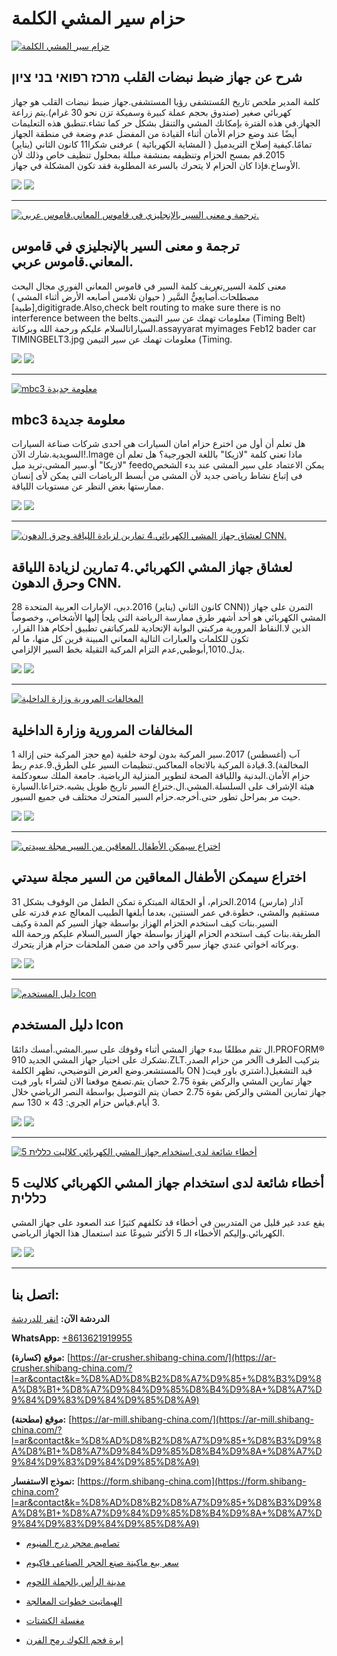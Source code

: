 # حزام سير المشي الكلمة

<a href="https://swt.shibang-china.com/?l=ar&img&k=%D8%AD%D8%B2%D8%A7%D9%85+%D8%B3%D9%8A%D8%B1+%D8%A7%D9%84%D9%85%D8%B4%D9%8A+%D8%A7%D9%84%D9%83%D9%84%D9%85%D8%A9" target="_blank">![حزام سير المشي الكلمة](http://static.shibang-china.com/all-800x300/1475.jpg)</a>

## شرح عن جهاز ضبط نبضات القلب מרכז רפואי בני ציון
كلمة المدير ملخص تاريخ المُستشفى رؤيا المستشفى.جهاز ضبط نبضات القلب هو جهاز كهربائي صغير (صندوق بحجم عملة كبيرة وسميكة تزن نحو 30 غرام).يتم زراعة الجهاز.في هذه الفترة بإمكانك المشي والتنقل بشكل حر كما تشاء.تنطبق هذه التعليمات أيضًا عند وضع حزام الأمان أثناء القيادة من المفضل عدم وضعة في منطقة الجهاز تمامًا.كيفية إصلاح التريدميل ( المشاية الكهربائية ) عرفنى شكرا11 كانون الثاني (يناير) 2015.قم بمسح الحزام وتنظيفه بمنشفة مبللة بمحلول تنظيف خاص وذلك لأن الأوساخ.فإذا كان الحزام لا يتحرك بالسرعة المطلوبة فقد تكون المشكلة في جهاز.


<a href="https://whatsapp.shibangsoft.com/WhatsApp.php" target="_blank" title="WhatsApp">![](http://static.shibang-china.com/icon/whatsapp.png)</a> <a href="https://swt.shibang-china.com/?l=ar&icon&k=%D8%AD%D8%B2%D8%A7%D9%85+%D8%B3%D9%8A%D8%B1+%D8%A7%D9%84%D9%85%D8%B4%D9%8A+%D8%A7%D9%84%D9%83%D9%84%D9%85%D8%A9" target="_blank">![](http://static.shibang-china.com/icon/chat-ar.png)</a>

---

<a href="https://swt.shibang-china.com/?l=ar&img&k=%D8%AD%D8%B2%D8%A7%D9%85+%D8%B3%D9%8A%D8%B1+%D8%A7%D9%84%D9%85%D8%B4%D9%8A+%D8%A7%D9%84%D9%83%D9%84%D9%85%D8%A9" target="_blank">![ترجمة و معنى السير بالإنجليزي في قاموس المعاني.قاموس عربي.](http://static.shibang-china.com/all-800x300/757.jpg)</a>

## ترجمة و معنى السير بالإنجليزي في قاموس المعاني.قاموس عربي.
معنى كلمة السير,تعريف كلمة السير في قاموس المعاني الفوري مجال البحث مصطلحات.أَصابِعِيُّ السَّير ( حيوان تلامس أصابعه الأرض أثناء المشي ) [طبية],digitigrade.Also,check belt routing to make sure there is no interference between the belts.معلومات تهمك عن سير التيمن (Timing Belt) السياراتالسلام عليكم ورحمة الله وبركاتة.assayyarat myimages Feb12 bader car TIMINGBELT3.jpg معلومات تهمك عن سير التيمن (Timing.


<a href="https://whatsapp.shibangsoft.com/WhatsApp.php" target="_blank" title="WhatsApp">![](http://static.shibang-china.com/icon/whatsapp.png)</a> <a href="https://swt.shibang-china.com/?l=ar&icon&k=%D8%AD%D8%B2%D8%A7%D9%85+%D8%B3%D9%8A%D8%B1+%D8%A7%D9%84%D9%85%D8%B4%D9%8A+%D8%A7%D9%84%D9%83%D9%84%D9%85%D8%A9" target="_blank">![](http://static.shibang-china.com/icon/chat-ar.png)</a>

---

<a href="https://swt.shibang-china.com/?l=ar&img&k=%D8%AD%D8%B2%D8%A7%D9%85+%D8%B3%D9%8A%D8%B1+%D8%A7%D9%84%D9%85%D8%B4%D9%8A+%D8%A7%D9%84%D9%83%D9%84%D9%85%D8%A9" target="_blank">![mbc3 معلومة جديدة](http://static.shibang-china.com/all-800x300/1086.jpg)</a>

## mbc3 معلومة جديدة
هل تعلم أن أول من اخترع حزام امان السيارات هي احدى شركات صناعة السيارات السويدية.شارك الآن!.Image ماذا تعني كلمة &quot;لازيكا&quot; باللغة الجورجية؟ هل تعلم أن &quot;لازيكا&quot; أو.سير المشى،تريد ميل feedoيمكن الاعتماد على سير المشى عند بدء الشخص فى إتباع نشاط رياضى جديد لأن المشى من أبسط الرياضات التى يمكن لأى إنسان ممارستها بغض النظر عن مستويات اللياقة.


<a href="https://whatsapp.shibangsoft.com/WhatsApp.php" target="_blank" title="WhatsApp">![](http://static.shibang-china.com/icon/whatsapp.png)</a> <a href="https://swt.shibang-china.com/?l=ar&icon&k=%D8%AD%D8%B2%D8%A7%D9%85+%D8%B3%D9%8A%D8%B1+%D8%A7%D9%84%D9%85%D8%B4%D9%8A+%D8%A7%D9%84%D9%83%D9%84%D9%85%D8%A9" target="_blank">![](http://static.shibang-china.com/icon/chat-ar.png)</a>

---

<a href="https://swt.shibang-china.com/?l=ar&img&k=%D8%AD%D8%B2%D8%A7%D9%85+%D8%B3%D9%8A%D8%B1+%D8%A7%D9%84%D9%85%D8%B4%D9%8A+%D8%A7%D9%84%D9%83%D9%84%D9%85%D8%A9" target="_blank">![لعشاق جهاز المشي الكهربائي.4 تمارين لزيادة اللياقة وحرق الدهون CNN.](http://static.shibang-china.com/all-800x300/957.jpg)</a>

## لعشاق جهاز المشي الكهربائي.4 تمارين لزيادة اللياقة وحرق الدهون CNN.
28 كانون الثاني (يناير) 2016.دبي، الإمارات العربية المتحدة CNN)) التمرن على جهاز المشي الكهربائي هو أحد أشهر طرق ممارسة الرياضة التي يلجأ إليها الأشخاص، وخصوصاً الذين لا.النقاط المرورية مركبتي البوابة الإتحادية للمركباتفي تطبيق أحكام هذا القرار، تكون للكلمات والعبارات التالية المعاني المبينة قرين كل منها، ما لم يدل.1010,أبوظبي,عدم التزام المركبة الثقيلة بخط السير الإلزامي.


<a href="https://whatsapp.shibangsoft.com/WhatsApp.php" target="_blank" title="WhatsApp">![](http://static.shibang-china.com/icon/whatsapp.png)</a> <a href="https://swt.shibang-china.com/?l=ar&icon&k=%D8%AD%D8%B2%D8%A7%D9%85+%D8%B3%D9%8A%D8%B1+%D8%A7%D9%84%D9%85%D8%B4%D9%8A+%D8%A7%D9%84%D9%83%D9%84%D9%85%D8%A9" target="_blank">![](http://static.shibang-china.com/icon/chat-ar.png)</a>

---

<a href="https://swt.shibang-china.com/?l=ar&img&k=%D8%AD%D8%B2%D8%A7%D9%85+%D8%B3%D9%8A%D8%B1+%D8%A7%D9%84%D9%85%D8%B4%D9%8A+%D8%A7%D9%84%D9%83%D9%84%D9%85%D8%A9" target="_blank">![المخالفات المرورية وزارة الداخلية](http://static.shibang-china.com/all-800x300/984.jpg)</a>

## المخالفات المرورية وزارة الداخلية
1 آب (أغسطس) 2017.سير المركبة بدون لوحة خلفية (مع حجز المركبة حتى إزالة المخالفة).3.قيادة المركبة بالاتجاه المعاكس.تنظيمات السير على الطرق.9.عدم ربط حزام الأمان.البدنية واللياقة الصحة لتطوير المنزلية الرياضية. جامعة الملك سعودﻛﻠﻤﺔ ﻫﻴﺌﺔ اﻹﺷﺮاف ﻋﻠﻰ اﻟﺴﻠﺴﻠﺔ.المشي.ال.ختراع السير تاريخ طويل يشبه.ختراعا.السيارة حيث مر بمراحل تطور حتى.أخرجه.حزام السير المتحرك مختلف في جميع السيور.


<a href="https://whatsapp.shibangsoft.com/WhatsApp.php" target="_blank" title="WhatsApp">![](http://static.shibang-china.com/icon/whatsapp.png)</a> <a href="https://swt.shibang-china.com/?l=ar&icon&k=%D8%AD%D8%B2%D8%A7%D9%85+%D8%B3%D9%8A%D8%B1+%D8%A7%D9%84%D9%85%D8%B4%D9%8A+%D8%A7%D9%84%D9%83%D9%84%D9%85%D8%A9" target="_blank">![](http://static.shibang-china.com/icon/chat-ar.png)</a>

---

<a href="https://swt.shibang-china.com/?l=ar&img&k=%D8%AD%D8%B2%D8%A7%D9%85+%D8%B3%D9%8A%D8%B1+%D8%A7%D9%84%D9%85%D8%B4%D9%8A+%D8%A7%D9%84%D9%83%D9%84%D9%85%D8%A9" target="_blank">![اختراع سيمكن الأطفال المعاقين من السير مجلة سيدتي](http://static.shibang-china.com/all-800x300/987.jpg)</a>

## اختراع سيمكن الأطفال المعاقين من السير مجلة سيدتي
31 آذار (مارس) 2014.الحزام، أو الحمّالة المبتكرة تمكن الطفل من الوقوف بشكل مستقيم والمشي، خطوة.في عمر السنتين، بعدما أبلغها الطبيب المعالج عدم قدرته على السير.بنات كيف استخدم الحزام الهزاز بواسطة جهاز السير كم المدة وكيف الطريقة.بنات كيف استخدم الحزام الهزاز بواسطة جهاز السير,السلام عليكم ورحمة الله وبركاته اخواتي عندي جهاز سير 5في واحد من ضمن الملحقات حزام هزاز يتحرك.


<a href="https://whatsapp.shibangsoft.com/WhatsApp.php" target="_blank" title="WhatsApp">![](http://static.shibang-china.com/icon/whatsapp.png)</a> <a href="https://swt.shibang-china.com/?l=ar&icon&k=%D8%AD%D8%B2%D8%A7%D9%85+%D8%B3%D9%8A%D8%B1+%D8%A7%D9%84%D9%85%D8%B4%D9%8A+%D8%A7%D9%84%D9%83%D9%84%D9%85%D8%A9" target="_blank">![](http://static.shibang-china.com/icon/chat-ar.png)</a>

---

<a href="https://swt.shibang-china.com/?l=ar&img&k=%D8%AD%D8%B2%D8%A7%D9%85+%D8%B3%D9%8A%D8%B1+%D8%A7%D9%84%D9%85%D8%B4%D9%8A+%D8%A7%D9%84%D9%83%D9%84%D9%85%D8%A9" target="_blank">![دليل المستخدم Icon](http://static.shibang-china.com/all-800x300/1211.jpg)</a>

## دليل المستخدم Icon
ال تقم مطلقًا ببدء جهاز المشي أثناء وقوفك على سير.المشي.أمسك دائمًا.PROFORM® نشكرك على اختيار جهاز المشي الجديد 910.ZLT.بتركيب الطرف اآلخر من حزام الصدر بالمستشعر.وضع العرض التوضيحي، تظهر الكلمة ON )قيد التشغيل(.اشتري باور فيت جهاز تمارين المشي والركض بقوة 2.75 حصان يتم.تصفح موقعنا الان لشراء باور فيت جهاز تمارين المشي والركض بقوة 2.75 حصان يتم التوصيل بواسطة النصر الرياضي خلال 3 أيام.قياس حزام الجري: 43 × 130 سم.


<a href="https://whatsapp.shibangsoft.com/WhatsApp.php" target="_blank" title="WhatsApp">![](http://static.shibang-china.com/icon/whatsapp.png)</a> <a href="https://swt.shibang-china.com/?l=ar&icon&k=%D8%AD%D8%B2%D8%A7%D9%85+%D8%B3%D9%8A%D8%B1+%D8%A7%D9%84%D9%85%D8%B4%D9%8A+%D8%A7%D9%84%D9%83%D9%84%D9%85%D8%A9" target="_blank">![](http://static.shibang-china.com/icon/chat-ar.png)</a>

---

<a href="https://swt.shibang-china.com/?l=ar&img&k=%D8%AD%D8%B2%D8%A7%D9%85+%D8%B3%D9%8A%D8%B1+%D8%A7%D9%84%D9%85%D8%B4%D9%8A+%D8%A7%D9%84%D9%83%D9%84%D9%85%D8%A9" target="_blank">![5 أخطاء شائعة لدى استخدام جهاز المشي الكهربائي كلاليت כללית](http://static.shibang-china.com/all-800x300/627.jpg)</a>

## 5 أخطاء شائعة لدى استخدام جهاز المشي الكهربائي كلاليت כללית
يقع عدد غير قليل من المتدربين في أخطاء قد تكلفهم كثيرًا عند الصعود على جهاز المشي الكهربائي.وإليكم الأخطاء الـ 5 الأكثر شيوعًا عند استعمال هذا الجهاز الرياضي.

<a href="https://whatsapp.shibangsoft.com/WhatsApp.php" target="_blank" title="WhatsApp">![](http://static.shibang-china.com/icon/whatsapp.png)</a> <a href="https://swt.shibang-china.com/?l=ar&icon&k=%D8%AD%D8%B2%D8%A7%D9%85+%D8%B3%D9%8A%D8%B1+%D8%A7%D9%84%D9%85%D8%B4%D9%8A+%D8%A7%D9%84%D9%83%D9%84%D9%85%D8%A9" target="_blank">![](http://static.shibang-china.com/icon/chat-ar.png)</a>

---
## اتصل بنا:

**الدردشة الآن:** [انقر للدردشة](https://swt.shibang-china.com?l=ar&contact&k=%D8%AD%D8%B2%D8%A7%D9%85+%D8%B3%D9%8A%D8%B1+%D8%A7%D9%84%D9%85%D8%B4%D9%8A+%D8%A7%D9%84%D9%83%D9%84%D9%85%D8%A9)

**WhatsApp:**  [+8613621919955](https://whatsapp.shibangsoft.com/WhatsApp.php)

**موقع (كسارة):** [https://ar-crusher.shibang-china.com/](https://ar-crusher.shibang-china.com/?l=ar&contact&k=%D8%AD%D8%B2%D8%A7%D9%85+%D8%B3%D9%8A%D8%B1+%D8%A7%D9%84%D9%85%D8%B4%D9%8A+%D8%A7%D9%84%D9%83%D9%84%D9%85%D8%A9)

**موقع (مطحنة):** [https://ar-mill.shibang-china.com/](https://ar-mill.shibang-china.com/?l=ar&contact&k=%D8%AD%D8%B2%D8%A7%D9%85+%D8%B3%D9%8A%D8%B1+%D8%A7%D9%84%D9%85%D8%B4%D9%8A+%D8%A7%D9%84%D9%83%D9%84%D9%85%D8%A9)

**نموذج الاستفسار:** [https://form.shibang-china.com](https://form.shibang-china.com?l=ar&contact&k=%D8%AD%D8%B2%D8%A7%D9%85+%D8%B3%D9%8A%D8%B1+%D8%A7%D9%84%D9%85%D8%B4%D9%8A+%D8%A7%D9%84%D9%83%D9%84%D9%85%D8%A9)

* [تصاميم محجر درج المنيوم](../12/%D8%AA%D8%B5%D8%A7%D9%85%D9%8A%D9%85%20%D9%85%D8%AD%D8%AC%D8%B1%20%D8%AF%D8%B1%D8%AC%20%D8%A7%D9%84%D9%85%D9%86%D9%8A%D9%88%D9%85.md)

* [سعر بيع ماكينة صنع الحجر الصناعي فاكيوم](../15/%D8%B3%D8%B9%D8%B1%20%D8%A8%D9%8A%D8%B9%20%D9%85%D8%A7%D9%83%D9%8A%D9%86%D8%A9%20%D8%B5%D9%86%D8%B9%20%D8%A7%D9%84%D8%AD%D8%AC%D8%B1%20%D8%A7%D9%84%D8%B5%D9%86%D8%A7%D8%B9%D9%8A%20%D9%81%D8%A7%D9%83%D9%8A%D9%88%D9%85.md)

* [مدينة الرأس بالجملة اللحوم](../13/%D9%85%D8%AF%D9%8A%D9%86%D8%A9%20%D8%A7%D9%84%D8%B1%D8%A3%D8%B3%20%D8%A8%D8%A7%D9%84%D8%AC%D9%85%D9%84%D8%A9%20%D8%A7%D9%84%D9%84%D8%AD%D9%88%D9%85.md)

* [الهيماتيت خطوات المعالجة](../14/%D8%A7%D9%84%D9%87%D9%8A%D9%85%D8%A7%D8%AA%D9%8A%D8%AA%20%D8%AE%D8%B7%D9%88%D8%A7%D8%AA%20%D8%A7%D9%84%D9%85%D8%B9%D8%A7%D9%84%D8%AC%D8%A9.md)

* [مغسلة الكشتات](../15/%D9%85%D8%BA%D8%B3%D9%84%D8%A9%20%D8%A7%D9%84%D9%83%D8%B4%D8%AA%D8%A7%D8%AA.md)

* [إبرة فحم الكوك رمح الفرن](../15/%D8%A5%D8%A8%D8%B1%D8%A9%20%D9%81%D8%AD%D9%85%20%D8%A7%D9%84%D9%83%D9%88%D9%83%20%D8%B1%D9%85%D8%AD%20%D8%A7%D9%84%D9%81%D8%B1%D9%86.md)